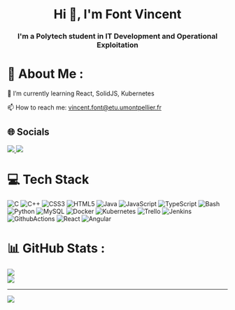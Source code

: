 <h1 align="center">Hi 👋, I'm Font Vincent</h1>
<h3 align="center">
I'm a Polytech student in IT Development and Operational Exploitation
</h3>

# 💫 About Me :

🌱 I’m currently learning React, SolidJS, Kubernetes

📫 How to reach me: vincent.font@etu.umontpellier.fr

## 🌐 Socials

<a href="https://www.linkedin.com/in/vincent-font-4624661a4/">
    <img src="https://img.shields.io/badge/LinkedIn-0077B5?style=for-the-badge&logo=linkedin&logoColor=white">
</a>
<a href="#">
    <img src="https://img.shields.io/badge/Discord-7289DA?style=for-the-badge&logo=discord&logoColor=white">
</a>

# 💻 Tech Stack

![C](https://img.shields.io/badge/c-%2300599C.svg?style=for-the-badge&logo=c&logoColor=white) ![C++](https://img.shields.io/badge/C++-3670A0?logo=c%2B%2B&logoColor=white&style=for-the-badge) ![CSS3](https://img.shields.io/badge/css3-%231572B6.svg?style=for-the-badge&logo=css3&logoColor=white) ![HTML5](https://img.shields.io/badge/html5-%23E34F26.svg?style=for-the-badge&logo=html5&logoColor=white) ![Java](https://img.shields.io/badge/java-f89820?style=for-the-badge&logo=java&logoColor=white) ![JavaScript](https://img.shields.io/badge/JavaScript-323330?logo=JavaScript&logoColor=white&style=for-the-badge) ![TypeScript](https://img.shields.io/badge/TypeScript-007acc?logo=TypeScript&logoColor=white&style=for-the-badge) ![Bash](https://img.shields.io/badge/Bash-171717?logo=GNU-Bash&logoColor=white&style=for-the-badge) ![Python](https://img.shields.io/badge/python-3670A0?style=for-the-badge&logo=python&logoColor=ffdd54) ![MySQL](https://img.shields.io/badge/mysql-%2300f.svg?style=for-the-badge&logo=mysql&logoColor=white) ![Docker](https://img.shields.io/badge/docker-%230db7ed.svg?style=for-the-badge&logo=docker&logoColor=white) ![Kubernetes](https://img.shields.io/badge/Kubernetes-3970e4?logo=kubernetes&logoColor=white&style=for-the-badge) ![Trello](https://img.shields.io/badge/Trello-%23026AA7.svg?style=for-the-badge&logo=Trello&logoColor=white) ![Jenkins](https://img.shields.io/badge/Jenkins-blue?logo=jenkins&logoColor=white&style=for-the-badge) ![GithubActions](https://img.shields.io/badge/Github_Actions-007acc?logo=GitHub-Actions&logoColor=white&style=for-the-badge) ![React](https://img.shields.io/badge/React-darkcyan?logo=react&logoColor=white&style=for-the-badge) ![Angular](https://img.shields.io/badge/Angular-c3002f?logo=Angular&logoColor=white&style=for-the-badge) 

# 📊 GitHub Stats :

![](https://github-readme-stats.vercel.app/api?username=Hunh0w&theme=dark&hide_border=true&include_all_commits=false&count_private=true)<br/>
![](https://github-readme-stats.vercel.app/api/top-langs/?username=Hunh0w&theme=dark&hide_border=true&include_all_commits=false&count_private=true&layout=compact)

---
[![](https://visitcount.itsvg.in/api?id=Hunh0w&icon=5&color=0)](https://visitcount.itsvg.in)
